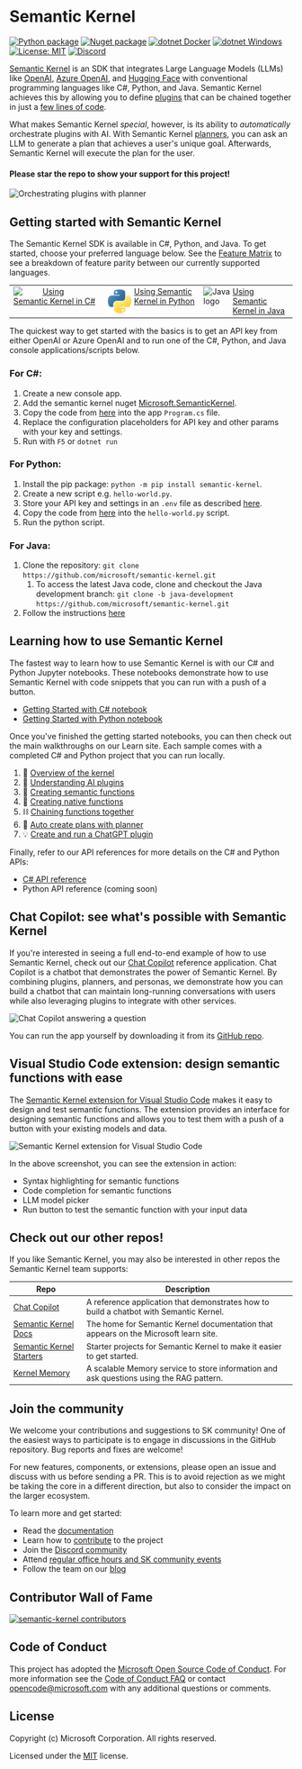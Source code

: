 # Semantic Kernel

[![Python package](https://img.shields.io/pypi/v/semantic-kernel)](https://pypi.org/project/semantic-kernel/)
[![Nuget package](https://img.shields.io/nuget/vpre/Microsoft.SemanticKernel)](https://www.nuget.org/packages/Microsoft.SemanticKernel/)
[![dotnet Docker](https://github.com/microsoft/semantic-kernel/actions/workflows/dotnet-ci-docker.yml/badge.svg?branch=main)](https://github.com/microsoft/semantic-kernel/actions/workflows/dotnet-ci-docker.yml)
[![dotnet Windows](https://github.com/microsoft/semantic-kernel/actions/workflows/dotnet-ci-windows.yml/badge.svg?branch=main)](https://github.com/microsoft/semantic-kernel/actions/workflows/dotnet-ci-windows.yml)
[![License: MIT](https://img.shields.io/github/license/microsoft/semantic-kernel)](https://github.com/microsoft/semantic-kernel/blob/main/LICENSE)
[![Discord](https://img.shields.io/discord/1063152441819942922?label=Discord&logo=discord&logoColor=white&color=d82679)](https://aka.ms/SKDiscord)

[Semantic Kernel](https://learn.microsoft.com/en-us/semantic-kernel/overview/)
is an SDK that integrates Large Language Models (LLMs) like
[OpenAI](https://platform.openai.com/docs/introduction),
[Azure OpenAI](https://azure.microsoft.com/en-us/products/ai-services/openai-service),
and [Hugging Face](https://huggingface.co/)
with conventional programming languages like C#, Python, and Java. Semantic Kernel achieves this
by allowing you to define [plugins](https://learn.microsoft.com/en-us/semantic-kernel/ai-orchestration/plugins)
that can be chained together
in just a [few lines of code](https://learn.microsoft.com/en-us/semantic-kernel/ai-orchestration/chaining-functions?tabs=Csharp#using-the-runasync-method-to-simplify-your-code).

What makes Semantic Kernel _special_, however, is its ability to _automatically_ orchestrate
plugins with AI. With Semantic Kernel
[planners](https://learn.microsoft.com/en-us/semantic-kernel/ai-orchestration/planner), you
can ask an LLM to generate a plan that achieves a user's unique goal. Afterwards,
Semantic Kernel will execute the plan for the user.

#### Please star the repo to show your support for this project!

![Orchestrating plugins with planner](https://learn.microsoft.com/en-us/semantic-kernel/media/kernel-infographic.png)



## Getting started with Semantic Kernel

The Semantic Kernel SDK is available in C#, Python, and Java. To get started, choose your preferred language below. See the [Feature Matrix](https://learn.microsoft.com/en-us/semantic-kernel/get-started/supported-languages) to see a breakdown of
feature parity between our currently supported languages.

<table width=100%>
  <tbody>
    <tr>
      <td>
        <img align="left" width=52px src="https://user-images.githubusercontent.com/371009/230673036-fad1e8e6-5d48-49b1-a9c1-6f9834e0d165.png">
        <div>
          <a href="dotnet/README.md">Using Semantic Kernel in C#</a> &nbsp<br/>
        </div>
      </td>
      <td>
        <img align="left" width=52px src="https://raw.githubusercontent.com/devicons/devicon/master/icons/python/python-original.svg">
        <div>
          <a href="python/README.md">Using Semantic Kernel in Python</a>
        </div>
      </td>
      <td>
        <img align="left" width=52px height=52px src="https://upload.wikimedia.org/wikipedia/en/3/30/Java_programming_language_logo.svg" alt="Java logo">
        <div>
          <a href="https://github.com/microsoft/semantic-kernel/blob/main/java/README.md">Using Semantic Kernel in Java</a>
        </div>
      </td>
    </tr>
  </tbody>
</table>

The quickest way to get started with the basics is to get an API key
from either OpenAI or Azure OpenAI and to run one of the C#, Python, and Java console applications/scripts below.

### For C#:

1. Create a new console app.
2. Add the semantic kernel nuget [Microsoft.SemanticKernel](https://www.nuget.org/packages/Microsoft.SemanticKernel/).
3. Copy the code from [here](dotnet/README.md) into the app `Program.cs` file.
4. Replace the configuration placeholders for API key and other params with your key and settings.
5. Run with `F5` or `dotnet run`

### For Python:

1. Install the pip package: `python -m pip install semantic-kernel`.
2. Create a new script e.g. `hello-world.py`.
3. Store your API key and settings in an `.env` file as described [here](python/README.md).
4. Copy the code from [here](python/README.md) into the `hello-world.py` script.
5. Run the python script.

### For Java:

1. Clone the repository: `git clone https://github.com/microsoft/semantic-kernel.git`
    1. To access the latest Java code, clone and checkout the Java development branch: `git clone -b java-development https://github.com/microsoft/semantic-kernel.git`
2. Follow the instructions [here](https://github.com/microsoft/semantic-kernel/blob/main/java/samples/sample-code/README.md)

## Learning how to use Semantic Kernel

The fastest way to learn how to use Semantic Kernel is with our C# and Python Jupyter notebooks. These notebooks
demonstrate how to use Semantic Kernel with code snippets that you can run with a push of a button.

- [Getting Started with C# notebook](dotnet/notebooks/00-getting-started.ipynb)
- [Getting Started with Python notebook](python/notebooks/00-getting-started.ipynb)

Once you've finished the getting started notebooks, you can then check out the main walkthroughs
on our Learn site. Each sample comes with a completed C# and Python project that you can run locally.

1. 📖 [Overview of the kernel](https://learn.microsoft.com/en-us/semantic-kernel/ai-orchestration/)
1. 🔌 [Understanding AI plugins](https://learn.microsoft.com/en-us/semantic-kernel/ai-orchestration/plugins)
1. 👄 [Creating semantic functions](https://learn.microsoft.com/en-us/semantic-kernel/ai-orchestration/semantic-functions)
1. 💽 [Creating native functions](https://learn.microsoft.com/en-us/semantic-kernel/ai-orchestration/native-functions)
1. ⛓️ [Chaining functions together](https://learn.microsoft.com/en-us/semantic-kernel/ai-orchestration/chaining-functions)
1. 🤖 [Auto create plans with planner](https://learn.microsoft.com/en-us/semantic-kernel/ai-orchestration/planner)
1. 💡 [Create and run a ChatGPT plugin](https://learn.microsoft.com/en-us/semantic-kernel/ai-orchestration/chatgpt-plugins)

Finally, refer to our API references for more details on the C# and Python APIs:

- [C# API reference](https://learn.microsoft.com/en-us/dotnet/api/microsoft.semantickernel?view=semantic-kernel-dotnet)
- Python API reference (coming soon)

## Chat Copilot: see what's possible with Semantic Kernel

If you're interested in seeing a full end-to-end example of how to use Semantic Kernel, check out
our [Chat Copilot](https://github.com/microsoft/chat-copilot) reference application. Chat Copilot
is a chatbot that demonstrates the power of Semantic Kernel. By combining plugins, planners, and personas,
we demonstrate how you can build a chatbot that can maintain long-running conversations with users while
also leveraging plugins to integrate with other services.

![Chat Copilot answering a question](https://learn.microsoft.com/en-us/semantic-kernel/media/chat-copilot-in-action.gif)

You can run the app yourself by downloading it from its [GitHub repo](https://github.com/microsoft/chat-copilot).

## Visual Studio Code extension: design semantic functions with ease

The [Semantic Kernel extension for Visual Studio Code](https://learn.microsoft.com/en-us/semantic-kernel/vs-code-tools/)
makes it easy to design and test semantic functions. The extension provides an interface for
designing semantic functions and allows you to test them with a push of a button with your
existing models and data.

![Semantic Kernel extension for Visual Studio Code](https://learn.microsoft.com/en-us/semantic-kernel/media/vs-code-extension.png)

In the above screenshot, you can see the extension in action:

- Syntax highlighting for semantic functions
- Code completion for semantic functions
- LLM model picker
- Run button to test the semantic function with your input data

## Check out our other repos!

If you like Semantic Kernel, you may also be interested in other repos the Semantic Kernel team supports:

| Repo                                                                              | Description                                                                                   |
| --------------------------------------------------------------------------------- | --------------------------------------------------------------------------------------------- |
| [Chat Copilot](https://github.com/microsoft/chat-copilot)                         | A reference application that demonstrates how to build a chatbot with Semantic Kernel.        |
| [Semantic Kernel Docs](https://github.com/MicrosoftDocs/semantic-kernel-docs)     | The home for Semantic Kernel documentation that appears on the Microsoft learn site.          |
| [Semantic Kernel Starters](https://github.com/microsoft/semantic-kernel-starters) | Starter projects for Semantic Kernel to make it easier to get started.                        |
| [Kernel Memory](https://github.com/microsoft/kernel-memory)                       | A scalable Memory service to store information and ask questions using the RAG pattern.       |

## Join the community

We welcome your contributions and suggestions to SK community! One of the easiest
ways to participate is to engage in discussions in the GitHub repository.
Bug reports and fixes are welcome!

For new features, components, or extensions, please open an issue and discuss with
us before sending a PR. This is to avoid rejection as we might be taking the core
in a different direction, but also to consider the impact on the larger ecosystem.

To learn more and get started:

- Read the [documentation](https://aka.ms/sk/learn)
- Learn how to [contribute](https://learn.microsoft.com/en-us/semantic-kernel/get-started/contributing) to the project
- Join the [Discord community](https://aka.ms/SKDiscord)
- Attend [regular office hours and SK community events](COMMUNITY.md)
- Follow the team on our [blog](https://aka.ms/sk/blog)

## Contributor Wall of Fame

[![semantic-kernel contributors](https://contrib.rocks/image?repo=microsoft/semantic-kernel)](https://github.com/microsoft/semantic-kernel/graphs/contributors)

## Code of Conduct

This project has adopted the
[Microsoft Open Source Code of Conduct](https://opensource.microsoft.com/codeofconduct/).
For more information see the
[Code of Conduct FAQ](https://opensource.microsoft.com/codeofconduct/faq/)
or contact [opencode@microsoft.com](mailto:opencode@microsoft.com)
with any additional questions or comments.

## License

Copyright (c) Microsoft Corporation. All rights reserved.

Licensed under the [MIT](LICENSE) license.
